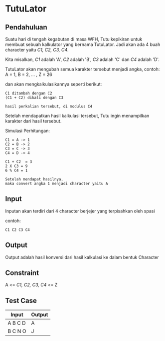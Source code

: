 # TutuLator

## Pendahuluan

Suatu hari di tengah kegabutan di masa WFH, Tutu kepikiran untuk membuat sebuah kalkulator yang bernama TutuLator. Jadi akan ada 4 buah character yaitu _C1, C2, C3, C4_.

Kita misalkan, _C1_ adalah 'A', _C2_ adalah 'B', _C3_ adalah 'C' dan _C4_ adalah 'D'.

TutuLator akan mengubah semua karakter tersebut menjadi angka, contoh: A = 1, B = 2, ... , Z = 26

dan akan mengkalkulasikannya seperti berikut:

```
C1 ditambah dengan C2
(C1 + C2) dikali dengan C3

hasil perkalian tersebut, di modulus C4
```

Setelah mendapatkan hasil kalkulasi tersebut, Tutu ingin menampilkan karakter dari hasil tersebut.

Simulasi Perhitungan:

```
C1 = A -> 1
C2 = B -> 2
C3 = C -> 3
C4 = D -> 4

C1 + C2  = 3
2 X C3 = 9
6 % C4 = 1

Setelah mendapat hasilnya,
maka convert angka 1 menjadi character yaitu A
```

## Input

Inputan akan terdiri dari 4 character berjejer yang terpisahkan oleh spasi

contoh:

```
C1 C2 C3 C4
```

## Output

Output adalah hasil konversi dari hasil kalkulasi ke dalam bentuk Character

## Constraint

A <= _C1, C2, C3, C4_ <= Z

## Test Case

| Input   | Output |
| ------- | ------ |
| A B C D | A      |
| B C N O | J      |
